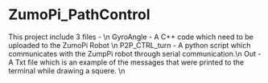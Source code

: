 # ZumoPi_PathControl

This project include 3 files - \n
GyroAngle - A C++ code which need to be uploaded to the ZumoPi Robot \n
P2P_CTRL_turn - A python script which communicates with the ZumpPi robot through serial communication.\n
Out - A Txt file which is an example of the messages that were printed to the terminal while drawing a squere. \n
